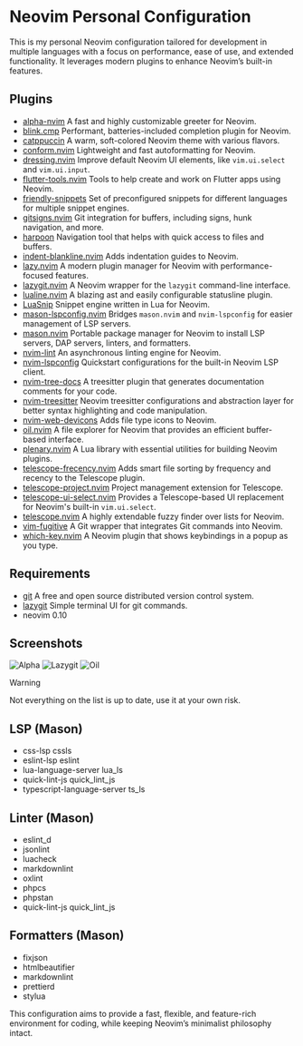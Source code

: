 # Neovim Personal Configuration

This is my personal Neovim configuration tailored for development in multiple
languages with a focus on performance, ease of use, and extended functionality.
It leverages modern plugins to enhance Neovim’s built-in features.

## Plugins

-   [alpha-nvim](https://github.com/goolord/alpha-nvim) A fast and highly customizable
    greeter for Neovim.
-   [blink.cmp](https://github.com/Saghen/blink.cmp) Performant, batteries-included
    completion plugin for Neovim.
-   [catppuccin](https://github.com/catppuccin/nvim) A warm, soft-colored Neovim
    theme with various flavors.
-   [conform.nvim](https://github.com/stevearc/conform.nvim) Lightweight and fast
    autoformatting for Neovim.
-   [dressing.nvim](https://github.com/stevearc/dressing.nvim) Improve default Neovim
    UI elements, like `vim.ui.select` and `vim.ui.input`.
-   [flutter-tools.nvim](https://github.com/nvim-flutter/flutter-tools.nvim) Tools
    to help create and work on Flutter apps using Neovim.
-   [friendly-snippets](https://github.com/rafamadriz/friendly-snippets) Set of
    preconfigured snippets for different languages for multiple snippet engines.
-   [gitsigns.nvim](https://github.com/lewis6991/gitsigns.nvim) Git integration
    for buffers, including signs, hunk navigation, and more.
-   [harpoon](https://github.com/ThePrimeagen/harpoon) Navigation tool that helps
    with quick access to files and buffers.
-   [indent-blankline.nvim](https://github.com/lukas-reineke/indent-blankline.nvim)
    Adds indentation guides to Neovim.
-   [lazy.nvim](https://github.com/folke/lazy.nvim) A modern plugin manager for
    Neovim with performance-focused features.
-   [lazygit.nvim](https://github.com/kdheepak/lazygit.nvim) A Neovim wrapper for
    the `lazygit` command-line interface.
-   [lualine.nvim](https://github.com/nvim-lualine/lualine.nvim) A blazing ast and
    easily configurable statusline plugin.
-   [LuaSnip](https://github.com/L3MON4D3/LuaSnip) Snippet engine written in Lua
    for Neovim.
-   [mason-lspconfig.nvim](https://github.com/williamboman/mason-lspconfig.nvim)
    Bridges `mason.nvim` and `nvim-lspconfig` for easier management of LSP
    servers.
-   [mason.nvim](https://github.com/williamboman/mason.nvim) Portable package manager
    for Neovim to install LSP servers, DAP servers, linters, and formatters.
-   [nvim-lint](https://github.com/mfussenegger/nvim-lint) An asynchronous linting
    engine for Neovim.
-   [nvim-lspconfig](https://github.com/neovim/nvim-lspconfig) Quickstart configurations
    for the built-in Neovim LSP client.
-   [nvim-tree-docs](https://github.com/nvim-treesitter/nvim-tree-docs) A treesitter
    plugin that generates documentation comments for your code.
-   [nvim-treesitter](https://github.com/nvim-treesitter/nvim-treesitter) Neovim
    treesitter configurations and abstraction layer for better syntax highlighting
    and code manipulation.
-   [nvim-web-devicons](https://github.com/nvim-tree/nvim-web-devicons) Adds file
    type icons to Neovim.
-   [oil.nvim](https://github.com/stevearc/oil.nvim) A file explorer for Neovim
    that provides an efficient buffer-based interface.
-   [plenary.nvim](https://github.com/nvim-lua/plenary.nvim) A Lua library with
    essential utilities for building Neovim plugins.
-   [telescope-frecency.nvim](https://github.com/nvim-telescope/telescope-frecency.nvim)
    Adds smart file sorting by frequency and recency to the Telescope plugin.
-   [telescope-project.nvim](https://github.com/nvim-telescope/telescope-project.nvim)
    Project management extension for Telescope.
-   [telescope-ui-select.nvim](https://github.com/nvim-telescope/telescope-ui-select.nvim)
    Provides a Telescope-based UI replacement for Neovim's built-in `vim.ui.select`.
-   [telescope.nvim](https://github.com/nvim-telescope/telescope.nvim) A highly
    extendable fuzzy finder over lists for Neovim.
-   [vim-fugitive](https://github.com/tpope/vim-fugitive) A Git wrapper that
    integrates Git commands into Neovim.
-   [which-key.nvim](https://github.com/folke/which-key.nvim) A Neovim plugin
    that shows keybindings in a popup as you type.

## Requirements

-   [git](https://git-scm.com/) A free and open source distributed version control
    system.
-   [lazygit](https://github.com/jesseduffield/lazygit) Simple terminal UI for git
    commands.
-   neovim 0.10

## Screenshots

![Alpha](https://github.com/user-attachments/assets/d8778ea2-3ef8-4d64-ba26-2a68c70f5449)
![Lazygit](https://github.com/user-attachments/assets/88330a06-9874-44ff-9b08-48f8d1297121)
![Oil](https://github.com/user-attachments/assets/3b2d51bb-f6b8-482d-8970-d84332c2cb27)

> [!WARNING]
> Not everything on the list is up to date, use it at your own risk.

## LSP (Mason)

-   css-lsp cssls
-   eslint-lsp eslint
-   lua-language-server lua_ls
-   quick-lint-js quick_lint_js
-   typescript-language-server ts_ls

## Linter (Mason)

-   eslint_d
-   jsonlint
-   luacheck
-   markdownlint
-   oxlint
-   phpcs
-   phpstan
-   quick-lint-js quick_lint_js

## Formatters (Mason)

-   fixjson
-   htmlbeautifier
-   markdownlint
-   prettierd
-   stylua

This configuration aims to provide a fast, flexible, and feature-rich
environment for coding, while keeping Neovim’s minimalist philosophy intact.
